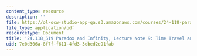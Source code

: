 ```yaml
---
content_type: resource
description: ''
file: https://ol-ocw-studio-app-qa.s3.amazonaws.com/courses/24-118-paradox-and-infinity-spring-2019/7e0d306a8f7ff6114fd33ebed2c91fab_MIT24_118S19_LecNote9.pdf
file_type: application/pdf
resourcetype: Document
title: '24.118_S19 Paradox and Infinity, Lecture Note 9: Time Travel and Free Will'
uid: 7e0d306a-8f7f-f611-4fd3-3ebed2c91fab
---
```

